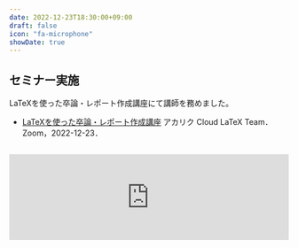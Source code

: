 ```yaml
---
date: 2022-12-23T18:30:00+09:00
draft: false
icon: "fa-microphone"
showDate: true
---
```


## セミナー実施

LaTeXを使った卒論・レポート作成講座にて講師を務めました。

* [LaTeXを使った卒論・レポート作成講座](https://cloudlatex.io/20221223-latex-webinar)
アカリク Cloud LaTeX Team．Zoom，2022-12-23．

<iframe class="hatenablogcard" style="width:100%;height:155px;margin:15px 0;max-width:680px;" title="LaTeXを使った卒論・レポート作成講座" src="https://hatenablog-parts.com/embed?url=https://cloudlatex.io/20221223-latex-webinar" frameborder="0" scrolling="no"></iframe>